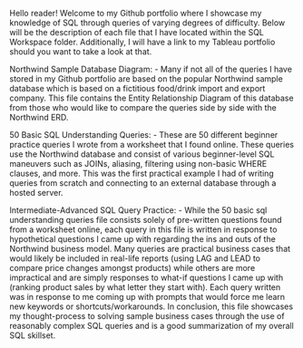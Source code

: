 Hello reader! Welcome to my Github portfolio where I showcase my knowledge of SQL through queries of varying degrees of difficulty. Below will be the description of 
each file that I have located within the SQL Workspace folder. Additionally, I will have a link to my Tableau portfolio should you want to take a look at that.

Northwind Sample Database Diagram:
    - Many if not all of the queries I have stored in my Github portfolio are based on the popular Northwind sample database which is based on a 
      fictitious food/drink import and export company. This file contains the Entity Relationship Diagram of this database from those who would like to 
      compare the queries side by side with the Northwind ERD.

50 Basic SQL Understanding Queries:
    - These are 50 different beginner practice queries I wrote from a worksheet that I found online. These queries use the Northwind database and consist of 
      various beginner-level SQL maneuvers such as JOINs, aliasing, filtering using non-basic WHERE clauses, and more. This was the first practical example I had
      of writing queries from scratch and connecting to an external database through a hosted server.

Intermediate-Advanced SQL Query Practice:
    - While the 50 basic sql understanding queries file consists solely of pre-written questions found from a worksheet online, each query in this file 
      is written in response to hypothetical questions I came up with regarding the ins and outs of the Northwind business model. Many queries 
      are practical business cases that would likely be included in real-life reports (using LAG and LEAD to compare price changes amongst products) while
      others are more impractical and are simply responses to what-if questions I came up with (ranking product sales by what letter they start with). Each query 
      written was in response to me coming up with prompts that would force me learn new keywords or shortcuts/workarounds. In conclusion, this file showcases my 
      thought-process to solving sample business cases through the use of reasonably complex SQL queries and is a good summarization of my overall SQL skillset.

      
